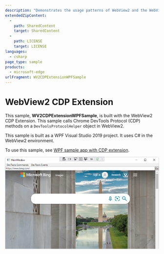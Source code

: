 ```yaml
---
description: "Demonstrates the usage patterns of WebView2 and the WebView2 CDP Extension in WPF apps."
extendedZipContent:
  -
    path: SharedContent
    target: SharedContent
  -
    path: LICENSE
    target: LICENSE
languages:
  - csharp
page_type: sample
products:
  - microsoft-edge
urlFragment: WV2CDPExtensionWPFSample
---
```

# WebView2 CDP Extension

<!-- only enough info to differentiate this sample vs the others; what is different about this sample compared to the sibling samples? -->
This sample, **WV2CDPExtensionWPFSample**, is built with the WebView2 CDP Extension.  This sample calls Chrome DevTools Protocol (CDP) methods on a `DevToolsProtocolHelper` object in WebView2.

This sample is built as a WPF Visual Studio 2019 project.  It uses C# in the WebView2 environment.

To use this sample, see [WPF sample app with CDP extension](https://docs.microsoft.com/microsoft-edge/webview2/samples/wv2cdpextensionwpfsample).

![CDP Extension sample app running](screenshots/wv2cdpextensionwpfsample-app-running.png)
